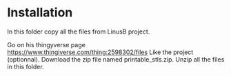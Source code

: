 # Installation
In this folder copy all the files from LinusB project.

Go on his thingyverse page https://www.thingiverse.com/thing:2598302/files
Like the project (optionnal).
Download the zip file named printable_stls.zip.
Unzip all the files in this folder.